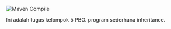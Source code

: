 ![Maven Compile](https://github.com/adi-itgg/PBO-Kelompok5/actions/workflows/maven.yml/badge.svg)

Ini adalah tugas kelompok 5 PBO. program sederhana inheritance.
